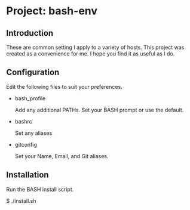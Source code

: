 Project: bash-env
=================


Introduction
------------

These are common setting I apply to a variety of hosts. This project was
created as a convenience for me. I hope you find it as useful as I do.


Configuration
-------------

Edit the following files to suit your preferences.

  * bash_profile
  
    Add any additional PATHs.
    Set your BASH prompt or use the default.

  * bashrc

    Set any aliases

  * gitconfig

    Set your Name, Email, and Git aliases.


Installation
------------

Run the BASH install script.

  $ ./install.sh

